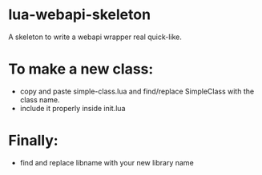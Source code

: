 # lua-webapi-skeleton
A skeleton to write a webapi wrapper real quick-like.

# To make a new class:
* copy and paste simple-class.lua and find/replace SimpleClass with the class name.
* include it properly inside init.lua

# Finally:
* find and replace libname with your new library name